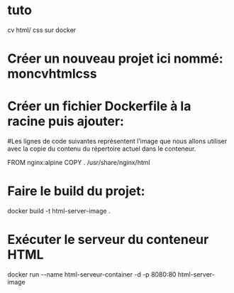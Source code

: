# tuto
cv html/ css sur docker
# Créer un nouveau projet ici nommé: moncvhtmlcss
# Créer un fichier Dockerfile à la racine puis  ajouter:
#Les lignes de code suivantes  représentent l’image que nous allons
 utiliser avec la copie du contenu du répertoire actuel dans le conteneur.

FROM nginx:alpine
COPY . /usr/share/nginx/html

# Faire le build du projet:
docker build -t html-server-image .
# Exécuter le serveur du conteneur HTML
docker run --name html-serveur-container -d -p 8080:80 html-server-image
